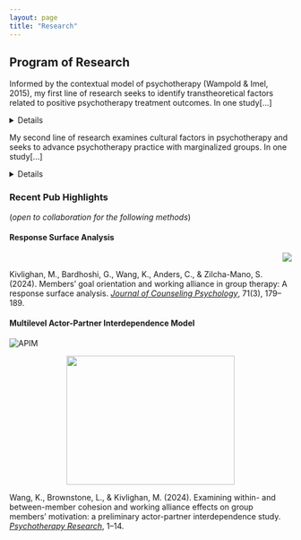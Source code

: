 ```yaml
---
layout: page
title: "Research"
---
```

## Program of Research

Informed by the contextual model of psychotherapy (Wampold & Imel, 2015), my first line of research seeks to identify transtheoretical factors related to positive psychotherapy treatment outcomes. In one study[...]<details> we examined two aspects of clients’ motivation in group psychotherapy, 1) alliance to the group and 2) achievement goal orientation, in relation to their perceived improvement in group psychotherapy ([Kivlighan, Bardhoshi, Wang, et al., 2024](https://doi.org/10.1037/cou0000722)). Results indicated that clients’ perceived improvement was highest when they rated mastery goal orientation and group alliance congruent and high (i.e., congruent high-high effect). In another study, we applied an outcome expectation framework (Constantino et al., 2018) to examine clients’ role expectations of therapist support and challenge in relation to their treatment outcomes (Wang et al., in press). Results indicated that clients who expected both high challenge and high support from their therapist, prior to the start of counseling, reported the greatest improvement in counseling. I hope to continue to study common factors across diverse therapeutic approaches to advance research on evidence-based mechanisms of change in psychotherapy.</details>

My second line of research examines cultural factors in psychotherapy and seeks to advance psychotherapy practice with marginalized groups. In one study[...]<details> a qualitative methodology was used to examine licensed Asian international therapists’ experiences of racial microaggression within the therapeutic relationship ([Wang et al., 2023](https://dx.doi.org/10.1037/pst0000502)). Preliminary results suggest that Asian international therapists commonly experience microaggressions and xenophobia within the therapeutic relationship and that these experiences have significant impacts on their training, the therapeutic relationship, and their personal wellness. Participants also identified strategies for navigating these cultural ruptures within the therapeutic relationship.  In another study, we are examining the effectiveness of group therapy for reducing depression and suicidality for transgender and non-binary individuals (Solness, Wang, Mitchell, & Kivlighan, in preparation). I am passionate about research examining therapeutic processes and experiences of marginalized populations in hopes of advancing equity and access within mental health care, and I am excited to continue to test understudied cultural and psychosocial processes of interventions for historically invisible individuals.</details>

### Recent Pub Highlights 
(*open to collaboration for the following methods*)
#### Response Surface Analysis 

<p align="right",width=100%>
 <img src="https://github.com/anglerkw/anglerkw.github.io/assets/168578386/35de488b-3b0e-4bf1-902b-9d28438a28fb">
</p>

Kivlighan, M., Bardhoshi, G., Wang, K., Anders, C., & Zilcha-Mano, S. (2024). Members’ goal orientation and working alliance in group therapy: A response surface analysis. *[Journal of Counseling Psychology](https://doi.org/10.1037/cou0000722)*, 71(3), 179–189. 

#### Multilevel Actor-Partner Interdependence Model

![APIM](https://github.com/user-attachments/assets/b2eaeaab-798a-4a49-972e-2da9baf1c221)

<p align="center">
 <img src="https://github.com/user-attachments/assets/60ba95f1-0996-42cb-939b-3393f3c7f5bc" width="300" height="230" />
</p>

Wang, K., Brownstone, L., & Kivlighan, M. (2024). Examining within- and between-member cohesion and working alliance effects on group members’ motivation: a preliminary actor-partner interdependence study. *[Psychotherapy Research](https://doi.org/10.1080/10503307.2024.2385399)*, 1–14.
